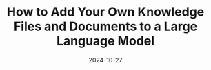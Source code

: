 ---
title: "How to Add Your Own Knowledge Files and Documents to a Large Language Model"
date: 2024-10-27
layout: course
description: "Learn how to add your own knowledge files and documents to large language models (LLMs), both locally and online. We'll explore different methods like retraining, RAG, and context window uploading."
categories: ["Prompt Engineering", "Automation"]
duration: "18 minutes"
level: "Beginner"
tags: ["OpenAI", "ChatGPT", "Llama", "RAG", "Context Window", "LLM"]
thumbnail: "https://i.ytimg.com/vi/fFgyOucIFuk/sddefault.jpg"
videoId: "fFgyOucIFuk"
sections:
  - title: "🎥 Introduction"
    description: "Course overview and a quick demo of a modestly sized model running locally."
    timestamp: "00:00"
  - title: "🚀 Model Performance Comparison"
    description: "Comparison of a 1 billion parameter model and a 70 billion parameter model's performance, highlighting speed differences in token generation."
    timestamp: "01:00"
  - title: "📚 Methods for Adding Information to LLMs"
    description: "Explains three primary methods for adding information: retraining, retrieval augmented generation (RAG), and uploading documents directly into the context window."
    timestamp: "02:30"
  - title: "🤔 Why Not Retraining?"
    description: "Discusses the reasons why retraining LLMs is impractical for most users, focusing on accessibility, hardware/software requirements, and coding expertise."
    timestamp: "05:15"
  - title: "📌 Uploading Documents to ChatGPT's Context Window"
    description: "A step-by-step guide on uploading documents to ChatGPT, demonstrating how to use uploaded documents for context-specific answers."
    timestamp: "06:40"
  - title: "🤖 Creating a Custom GPT with Context Documents"
    description: "Shows how to create a custom GPT instance within ChatGPT, uploading relevant documents to form its knowledge base."
    timestamp: "08:30"
  - title: "💻 Uploading Documents to Local Llama Model"
    description: "Demonstrates how to upload documents to a local Llama model using Open Web UI, enabling context-aware responses and referencing source documents."
    timestamp: "10:25"
  - title: "🔎 Retrieval Augmented Generation (RAG)"
    description: "Explains RAG as a dynamic information retrieval system, contrasting it with the static context window approach and highlighting its advantages for large or evolving data sets."
    timestamp: "11:30"
  - title: "⚙️ Setting up RAG with Llama and Open Web UI"
    description: "A step-by-step guide on configuring RAG within the Llama and Open Web UI system, involving document scanning, registration, and model creation."
    timestamp: "14:00"
  - title: "💪 Using the RAG-Enabled Custom Model"
    description: "Demonstrates using the newly created RAG-enabled custom model to answer specific questions, showcasing the retrieval and synthesis of information from the documents."
    timestamp: "16:40"
  - title: "🎉 Conclusion"
    description: "Summary of the discussed methods, emphasizing their strengths and use cases.  Also includes a call to action."
    timestamp: "18:00"

---